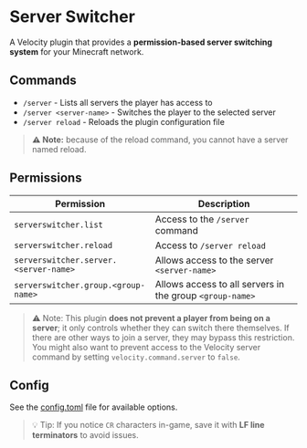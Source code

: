 # Server Switcher
A Velocity plugin that provides a **permission-based server switching system** for your Minecraft network.

## Commands
- `/server` - Lists all servers the player has access to
- `/server <server-name>` - Switches the player to the selected server
- `/server reload` - Reloads the plugin configuration file

> **⚠️ Note:** because of the reload command, you cannot have a server named reload.

## Permissions

| Permission                            | Description                                              |
|---------------------------------------|----------------------------------------------------------|
| `serverswitcher.list`                 | Access to the `/server` command                          |
| `serverswitcher.reload`               | Access to `/server reload`                               |
| `serverswitcher.server.<server-name>` | Allows access to the server `<server-name>`              |
| `serverswitcher.group.<group-name>`   | Allows access to all servers in the group `<group-name>` |


> ⚠️ Note: This plugin **does not prevent a player from being on a server**; it only controls whether they can switch there themselves. If there are other ways to join a server, they may bypass this restriction. You might also want to prevent access to the Velocity server command by setting `velocity.command.server` to `false`.

## Config
See the [config.toml](/src/main/resources/config.toml) file for available options.

> 💡 Tip: If you notice `CR` characters in-game, save it with **LF line terminators** to avoid issues.